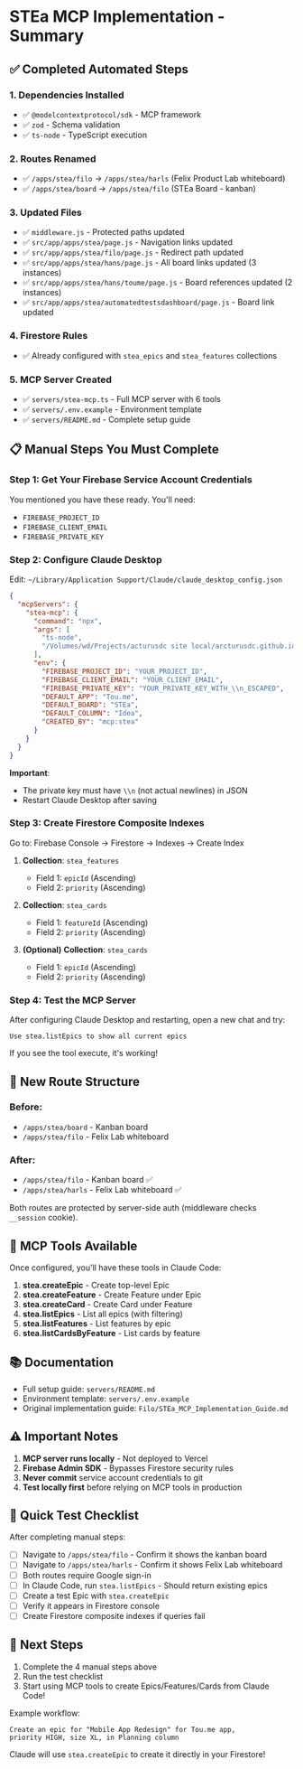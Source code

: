 # STEa MCP Implementation - Summary

## ✅ Completed Automated Steps

### 1. Dependencies Installed
- ✅ `@modelcontextprotocol/sdk` - MCP framework
- ✅ `zod` - Schema validation
- ✅ `ts-node` - TypeScript execution

### 2. Routes Renamed
- ✅ `/apps/stea/filo` → `/apps/stea/harls` (Felix Product Lab whiteboard)
- ✅ `/apps/stea/board` → `/apps/stea/filo` (STEa Board - kanban)

### 3. Updated Files
- ✅ `middleware.js` - Protected paths updated
- ✅ `src/app/apps/stea/page.js` - Navigation links updated
- ✅ `src/app/apps/stea/filo/page.js` - Redirect path updated
- ✅ `src/app/apps/stea/hans/page.js` - All board links updated (3 instances)
- ✅ `src/app/apps/stea/hans/toume/page.js` - Board references updated (2 instances)
- ✅ `src/app/apps/stea/automatedtestsdashboard/page.js` - Board link updated

### 4. Firestore Rules
- ✅ Already configured with `stea_epics` and `stea_features` collections

### 5. MCP Server Created
- ✅ `servers/stea-mcp.ts` - Full MCP server with 6 tools
- ✅ `servers/.env.example` - Environment template
- ✅ `servers/README.md` - Complete setup guide

## 📋 Manual Steps You Must Complete

### Step 1: Get Your Firebase Service Account Credentials
You mentioned you have these ready. You'll need:
- `FIREBASE_PROJECT_ID`
- `FIREBASE_CLIENT_EMAIL`
- `FIREBASE_PRIVATE_KEY`

### Step 2: Configure Claude Desktop

Edit: `~/Library/Application Support/Claude/claude_desktop_config.json`

```json
{
  "mcpServers": {
    "stea-mcp": {
      "command": "npx",
      "args": [
        "ts-node",
        "/Volumes/wd/Projects/acturusdc site local/arcturusdc.github.io/servers/stea-mcp.ts"
      ],
      "env": {
        "FIREBASE_PROJECT_ID": "YOUR_PROJECT_ID",
        "FIREBASE_CLIENT_EMAIL": "YOUR_CLIENT_EMAIL",
        "FIREBASE_PRIVATE_KEY": "YOUR_PRIVATE_KEY_WITH_\\n_ESCAPED",
        "DEFAULT_APP": "Tou.me",
        "DEFAULT_BOARD": "STEa",
        "DEFAULT_COLUMN": "Idea",
        "CREATED_BY": "mcp:stea"
      }
    }
  }
}
```

**Important**:
- The private key must have `\\n` (not actual newlines) in JSON
- Restart Claude Desktop after saving

### Step 3: Create Firestore Composite Indexes

Go to: Firebase Console → Firestore → Indexes → Create Index

1. **Collection**: `stea_features`
   - Field 1: `epicId` (Ascending)
   - Field 2: `priority` (Ascending)

2. **Collection**: `stea_cards`
   - Field 1: `featureId` (Ascending)
   - Field 2: `priority` (Ascending)

3. **(Optional)** **Collection**: `stea_cards`
   - Field 1: `epicId` (Ascending)
   - Field 2: `priority` (Ascending)

### Step 4: Test the MCP Server

After configuring Claude Desktop and restarting, open a new chat and try:

```
Use stea.listEpics to show all current epics
```

If you see the tool execute, it's working!

## 🎯 New Route Structure

### Before:
- `/apps/stea/board` - Kanban board
- `/apps/stea/filo` - Felix Lab whiteboard

### After:
- `/apps/stea/filo` - Kanban board ✅
- `/apps/stea/harls` - Felix Lab whiteboard ✅

Both routes are protected by server-side auth (middleware checks `__session` cookie).

## 🔧 MCP Tools Available

Once configured, you'll have these tools in Claude Code:

1. **stea.createEpic** - Create top-level Epic
2. **stea.createFeature** - Create Feature under Epic
3. **stea.createCard** - Create Card under Feature
4. **stea.listEpics** - List all epics (with filtering)
5. **stea.listFeatures** - List features by epic
6. **stea.listCardsByFeature** - List cards by feature

## 📚 Documentation

- Full setup guide: `servers/README.md`
- Environment template: `servers/.env.example`
- Original implementation guide: `Filo/STEa_MCP_Implementation_Guide.md`

## ⚠️ Important Notes

1. **MCP server runs locally** - Not deployed to Vercel
2. **Firebase Admin SDK** - Bypasses Firestore security rules
3. **Never commit** service account credentials to git
4. **Test locally first** before relying on MCP tools in production

## 🧪 Quick Test Checklist

After completing manual steps:

- [ ] Navigate to `/apps/stea/filo` - Confirm it shows the kanban board
- [ ] Navigate to `/apps/stea/harls` - Confirm it shows Felix Lab whiteboard
- [ ] Both routes require Google sign-in
- [ ] In Claude Code, run `stea.listEpics` - Should return existing epics
- [ ] Create a test Epic with `stea.createEpic`
- [ ] Verify it appears in Firestore console
- [ ] Create Firestore composite indexes if queries fail

## 🎉 Next Steps

1. Complete the 4 manual steps above
2. Run the test checklist
3. Start using MCP tools to create Epics/Features/Cards from Claude Code!

Example workflow:
```
Create an epic for "Mobile App Redesign" for Tou.me app,
priority HIGH, size XL, in Planning column
```

Claude will use `stea.createEpic` to create it directly in your Firestore!
